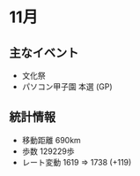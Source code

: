 # 11月

## 主なイベント

- 文化祭
- パソコン甲子園 本選 (GP)

## 統計情報

- 移動距離 690km
- 歩数 129229歩
- レート変動 1619 => 1738 (+119)
